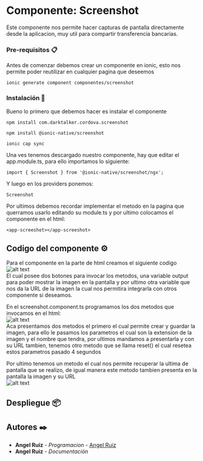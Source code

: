 # Componente: Screenshot

Este componente nos permite hacer capturas de pantalla directamente desde la aplicacion, muy util para compartir transferencia bancarias. 

### Pre-requisitos 📋

Antes de comenzar debemos crear un componente en ionic, esto nos permite poder reutilizar en cualquier pagina que deseemos 

```
ionic generate component componentes/screenshot
```

### Instalación 🔧

Bueno lo primero que debemos hacer es instalar el componente  

```
npm install com.darktalker.cordova.screenshot
```

```
npm install @ionic-native/screenshot
```

```
ionic cap sync
```

Una ves tenemos descargado nuestro componente, hay que editar el app.module.ts, para ello importamos lo siguiente:

```
import { Screenshot } from '@ionic-native/screenshot/ngx';
```
Y luego en los providers ponemos:

```
Screenshot
```

Por ultimos debemos recordar implementar el metodo en la pagina que querramos usarlo editando su module.ts y por ultimo colocamos el componente en el html:

```
<app-screeshot></app-screeshot>
```


## Codigo del componente ⚙️

Para el componente en la parte de html creamos el siguiente codigo  <br> 
![alt text](https://fotos.subefotos.com/e4d700fd79744e2ddf25a1af4224a6e6o.png) <br> 
El cual posee dos botones para invocar los metodos, una variable output para poder mostrar la imagen en la pantalla y por ultimo otra variable que nos da la URL de la imagen la cual nos permitira integrarla con otros componente si deseamos. <br> 

En el screenshot.component.ts programamos los dos metodos que invocamos en el html: <br> 
![alt text](https://fotos.subefotos.com/b7c841ac5d652f290d33526ea8a1bb5eo.png) <br> 
Aca presentamos dos metodos el primero el cual permite crear y guardar la imagen, para ello le pasamos los parametros el cual son la extension de la imagen y el nombre que tendra, por ultimos mandamos a presentarla y con su URL tambien, tenemos otro metodo que se llama reset() el cual resetea estos parametros pasado 4 segundos <br> 

Por ultimo tenemos un metodo el cual nos permite recuperar la ultima de pantalla que se realizo, de igual manera este metodo tambien presenta en la pantalla la imagen y su URL <br> 
![alt text](https://fotos.subefotos.com/564be82cd6283845ebec7eadeabea7f6o.png) <br> 


## Despliegue 📦




## Autores ✒️


* **Angel Ruiz** - *Programacion* - [Angel Ruiz](https://github.com/facquer)
* **Angel Ruiz** - *Documentación*

